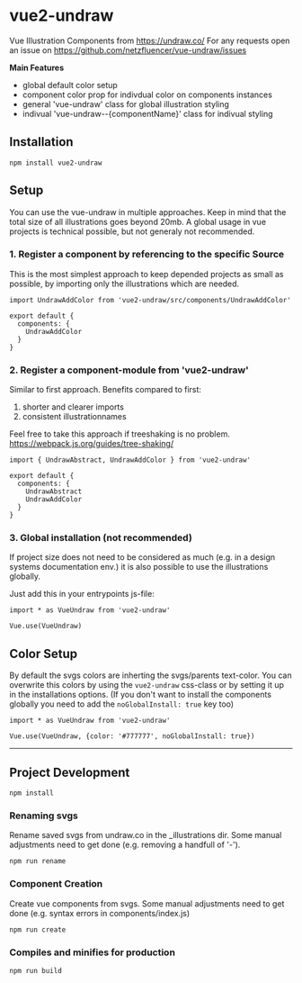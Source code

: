 # vue2-undraw
Vue Illustration Components from https://undraw.co/
For any requests open an issue on https://github.com/netzfluencer/vue-undraw/issues

**Main Features**
* global default color setup
* component color prop for indivdual color on components instances
* general 'vue-undraw' class for global illustration styling
* indivual 'vue-undraw--{componentName}' class for indivual styling

## Installation
`npm install vue2-undraw`

## Setup
You can use the vue-undraw in multiple approaches. Keep in mind that the total size of all illustrations goes beyond 20mb. A global usage in vue projects is technical possible, but not generaly not recommended.

### 1. Register a component by referencing to the specific Source
This is the most simplest approach to keep depended projects as small as possible, by importing only the illustrations which are needed.
```
import UndrawAddColor from 'vue2-undraw/src/components/UndrawAddColor'

export default {
  components: {
    UndrawAddColor
  }
}
```

### 2. Register a component-module from 'vue2-undraw'
Similar to first approach. Benefits compared to first:
1. shorter and clearer imports
2. consistent illustrationnames

Feel free to take this approach if treeshaking is no problem. https://webpack.js.org/guides/tree-shaking/
```
import { UndrawAbstract, UndrawAddColor } from 'vue2-undraw'

export default {
  components: {
    UndrawAbstract
    UndrawAddColor
  }
}
```

### 3. Global installation (not recommended)
If project size does not need to be considered as much (e.g. in a design systems documentation env.) it is also possible to use the illustrations globally.

Just add this in your entrypoints js-file:
```
import * as VueUndraw from 'vue2-undraw'

Vue.use(VueUndraw)
```

## Color Setup
By default the svgs colors are inherting the svgs/parents text-color. You can overwrite this colors by using the `vue2-undraw` css-class or by setting it up in the installations options. (If you don't want to install the components globally you need to add the `noGlobalInstall: true` key too)
```
import * as VueUndraw from 'vue2-undraw'

Vue.use(VueUndraw, {color: '#777777', noGlobalInstall: true})
```

-----------

## Project Development
```
npm install
```

### Renaming svgs
Rename saved svgs from undraw.co in the _illustrations dir. Some manual adjustments need to get done (e.g. removing a handfull of '-').
```
npm run rename
```

### Component Creation
Create vue components from svgs. Some manual adjustments need to get done (e.g. syntax errors in components/index.js)
```
npm run create
```

### Compiles and minifies for production
```
npm run build
```
